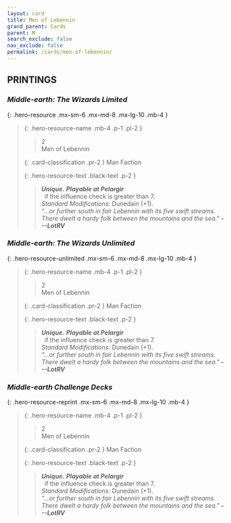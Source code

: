 ```yaml
---
layout: card
title: Men of Lebennin
grand_parent: Cards
parent: M
search_exclude: false
nav_exclude: false
permalink: /cards/men-of-lebennin/
---
```


## PRINTINGS


### _Middle-earth: The Wizards Limited_

{: .hero-resource .mx-sm-6 .mx-md-8 .mx-lg-10 .mb-4 }
> {: .hero-resource-name .mb-4 .p-1 .pl-2 }
> > <div class="card-mp">2</div>
> > <div class="card-name">Men of Lebennin</div>
>
> {: .card-classification .pr-2 }
> Man Faction
>
> {: .hero-resource-text .black-text .p-2 }
> > _**Unique.**_ ***Playable at Pelargir*** <br>&ensp;if the influence check is greater than 7.  <br>_Standard Modifications:_ Dunedain (+1). <br>_“...or further south in fair Lebennin with its five swift streams. There dwelt a hardy folk between the mountains and the sea."_ ***---&#65279;LotRV*** 
> 

### _Middle-earth: The Wizards Unlimited_

{: .hero-resource-unlimited .mx-sm-6 .mx-md-8 .mx-lg-10 .mb-4 }
> {: .hero-resource-name .mb-4 .p-1 .pl-2 }
> > <div class="card-mp">2</div>
> > <div class="card-name">Men of Lebennin</div>
>
> {: .card-classification .pr-2 }
> Man Faction
>
> {: .hero-resource-text .black-text .p-2 }
> > _**Unique.**_ ***Playable at Pelargir*** <br>&ensp;if the influence check is greater than 7.  <br>_Standard Modifications:_ Dunedain (+1). <br>_“...or further south in fair Lebennin with its five swift streams. There dwelt a hardy folk between the mountains and the sea."_ ***---&#65279;LotRV*** 
> 

### _Middle-earth Challenge Decks_

{: .hero-resource-reprint .mx-sm-6 .mx-md-8 .mx-lg-10 .mb-4 }
> {: .hero-resource-name .mb-4 .p-1 .pl-2 }
> > <div class="card-mp">2</div>
> > <div class="card-name">Men of Lebennin</div>
>
> {: .card-classification .pr-2 }
> Man Faction
>
> {: .hero-resource-text .black-text .p-2 }
> > _**Unique.**_ ***Playable at Pelargir*** <br>&ensp;if the influence check is greater than 7.  <br>_Standard Modifications:_ Dunedain (+1). <br>_“...or further south in fair Lebennin with its five swift streams. There dwelt a hardy folk between the mountains and the sea."_ ***---&#65279;LotRV*** 
> 
